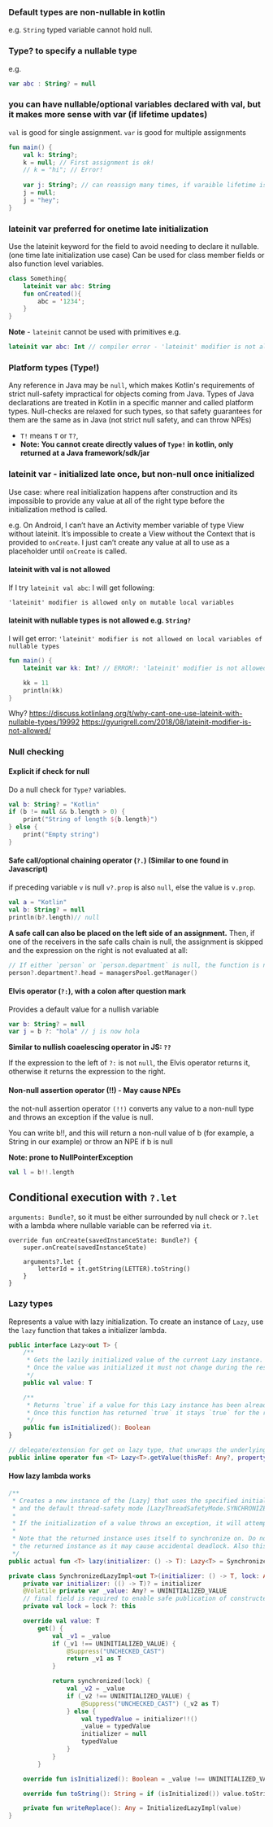 

### Default types are non-nullable in kotlin

e.g. `String` typed variable cannot hold null.

### Type? to specify a nullable type

e.g. 
```kotlin
var abc : String? = null
```


### you can have nullable/optional variables declared with val, but it makes more sense with var (if lifetime updates)

`val` is good for single assignment. `var` is good for multiple assignments

```kt
fun main() {    
    val k: String?;
    k = null; // First assignment is ok!
    // k = "hi"; // Error!
    
    var j: String?; // can reassign many times, if varaible lifetime is dynamic, go with var
    j = null;
    j = "hey";
}
```

### lateinit var preferred for onetime late initialization

Use the lateinit keyword for the field to avoid needing to declare it nullable. (one time late initialization use case)
Can be used for class member fields or also function level variables.

```kt
class Something{
    lateinit var abc: String
    fun onCreated(){
        abc = '1234';
    }
}
```

**Note** - `lateinit` cannot be used with primitives e.g.
```kt
lateinit var abc: Int // compiler error - 'lateinit' modifier is not allowed on properties of primitive types
```

### Platform types (Type!)

Any reference in Java may be `null`, which makes Kotlin's requirements of strict null-safety impractical for objects coming from Java. Types of Java declarations are treated in Kotlin in a specific manner and called platform types. Null-checks are relaxed for such types, so that safety guarantees for them are the same as in Java (not strict null safety, and can throw NPEs)

* `T!` means `T` or `T?`,
* **Note: You cannot create directly values of `Type!` in kotlin, only returned at a Java framework/sdk/jar**

### lateinit var - initialized late once, but non-null once initialized

Use case: where real initialization happens after construction and its impossible to provide any value at all of the right type before the initialization method is called.

e.g.
On Android, I can’t have an Activity member variable of type View without lateinit. It’s impossible to create a View without the Context that is provided to `onCreate`.  I just can’t create any value at all to use as a placeholder until `onCreate` is called.

#### lateinit with val is not allowed

If I try `lateinit val abc`: I will get following:
```
'lateinit' modifier is allowed only on mutable local variables
```

#### lateinit with nullable types is not allowed e.g. `String?`

I will get error:
`'lateinit' modifier is not allowed on local variables of nullable types`

```kt
fun main() {
    lateinit var kk: Int? // ERROR!: 'lateinit' modifier is not allowed on local variables of nullable types

    kk = 11
    println(kk)
}
```
Why?
https://discuss.kotlinlang.org/t/why-cant-one-use-lateinit-with-nullable-types/19992
https://gyurigrell.com/2018/08/lateinit-modifier-is-not-allowed/

### Null checking 

#### Explicit if check for null

Do a null check for `Type?` variables.

```kt
val b: String? = "Kotlin"
if (b != null && b.length > 0) {
    print("String of length ${b.length}")
} else {
    print("Empty string")
}
```

#### Safe call/optional chaining operator (`?.`) (Similar to one found in Javascript)

if preceding variable `v` is null `v?.prop` is also `null`,
else the value is `v.prop`.

```kt
val a = "Kotlin"
val b: String? = null
println(b?.length)// null
```

**A safe call can also be placed on the left side of an assignment.** Then, if one of the receivers in the safe calls chain is null, the assignment is skipped and the expression on the right is not evaluated at all:

```kt
// If either `person` or `person.department` is null, the function is not called:
person?.department?.head = managersPool.getManager()
```

#### Elvis operator (`?:`), with a colon after question mark

Provides a default value for a nullish variable
```kt
var b: String? = null
var j = b ?: "hola" // j is now hola
```
**Similar to nullish coaelescing operator in JS: `??`**

If the expression to the left of `?:` is not `null`, the Elvis operator returns it, 
otherwise it returns the expression to the right.

#### Non-null assertion operator (!!) - May cause NPEs

the not-null assertion operator `(!!)` converts any value to a non-null type 
and throws an exception if the value is null. 

You can write b!!, and this will return a non-null value of b 
(for example, a String in our example) or throw an NPE if b is null

**Note: prone to NullPointerException**
```kt
val l = b!!.length
```

## Conditional execution with `?.let`

`arguments: Bundle?`, so it must be either surrounded by null check or `?.let` with a lambda where nullable variable can be referred via `it`.

```
override fun onCreate(savedInstanceState: Bundle?) {
    super.onCreate(savedInstanceState)

    arguments?.let {
        letterId = it.getString(LETTER).toString()
    }
}
```

### Lazy types
Represents a value with lazy initialization.
To create an instance of `Lazy`, use the `lazy` function that takes a initializer lambda.

```kt
public interface Lazy<out T> {
    /**
     * Gets the lazily initialized value of the current Lazy instance.
     * Once the value was initialized it must not change during the rest of lifetime of this Lazy instance.
     */
    public val value: T

    /**
     * Returns `true` if a value for this Lazy instance has been already initialized, and `false` otherwise.
     * Once this function has returned `true` it stays `true` for the rest of lifetime of this Lazy instance.
     */
    public fun isInitialized(): Boolean
}

// delegate/extension for get on lazy type, that unwraps the underlying value on get access
public inline operator fun <T> Lazy<T>.getValue(thisRef: Any?, property: KProperty<*>): T = value
```

#### How lazy lambda works

```kt
/**
 * Creates a new instance of the [Lazy] that uses the specified initialization function [initializer]
 * and the default thread-safety mode [LazyThreadSafetyMode.SYNCHRONIZED].
 *
 * If the initialization of a value throws an exception, it will attempt to reinitialize the value at next access.
 *
 * Note that the returned instance uses itself to synchronize on. Do not synchronize from external code on
 * the returned instance as it may cause accidental deadlock. Also this behavior can be changed in the future.
 */
public actual fun <T> lazy(initializer: () -> T): Lazy<T> = SynchronizedLazyImpl(initializer)
```

```kt
private class SynchronizedLazyImpl<out T>(initializer: () -> T, lock: Any? = null) : Lazy<T>, Serializable {
    private var initializer: (() -> T)? = initializer
    @Volatile private var _value: Any? = UNINITIALIZED_VALUE
    // final field is required to enable safe publication of constructed instance
    private val lock = lock ?: this

    override val value: T
        get() {
            val _v1 = _value
            if (_v1 !== UNINITIALIZED_VALUE) {
                @Suppress("UNCHECKED_CAST")
                return _v1 as T
            }

            return synchronized(lock) {
                val _v2 = _value
                if (_v2 !== UNINITIALIZED_VALUE) {
                    @Suppress("UNCHECKED_CAST") (_v2 as T)
                } else {
                    val typedValue = initializer!!()
                    _value = typedValue
                    initializer = null
                    typedValue
                }
            }
        }

    override fun isInitialized(): Boolean = _value !== UNINITIALIZED_VALUE

    override fun toString(): String = if (isInitialized()) value.toString() else "Lazy value not initialized yet."

    private fun writeReplace(): Any = InitializedLazyImpl(value)
}
```